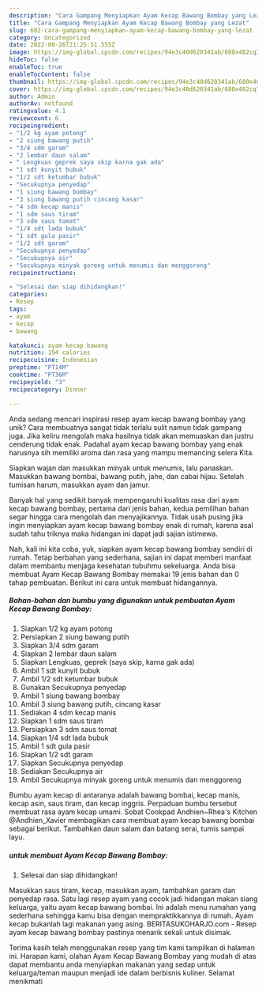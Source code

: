 ```yaml
---
description: "Cara Gampang Menyiapkan Ayam Kecap Bawang Bombay yang Lezat"
title: "Cara Gampang Menyiapkan Ayam Kecap Bawang Bombay yang Lezat"
slug: 682-cara-gampang-menyiapkan-ayam-kecap-bawang-bombay-yang-lezat
category: Uncategorized
date: 2022-08-26T21:25:51.555Z
image: https://img-global.cpcdn.com/recipes/94e3c40d620341ab/680x482cq70/ayam-kecap-bawang-bombay-foto-resep-utama.jpg
hideToc: false
enableToc: true
enableTocContent: false
thumbnail: https://img-global.cpcdn.com/recipes/94e3c40d620341ab/680x482cq70/ayam-kecap-bawang-bombay-foto-resep-utama.jpg
cover: https://img-global.cpcdn.com/recipes/94e3c40d620341ab/680x482cq70/ayam-kecap-bawang-bombay-foto-resep-utama.jpg
author: Admin
authorAv: notfound
ratingvalue: 4.1
reviewcount: 6
recipeingredient:
- "1/2 kg ayam potong"
- "2 siung bawang putih"
- "3/4 sdm garam"
- "2 lembar daun salam"
- " Lengkuas geprek saya skip karna gak ada"
- "1 sdt kunyit bubuk"
- "1/2 sdt ketumbar bubuk"
- "Secukupnya penyedap"
- "1 siung bawang bombay"
- "3 siung bawang putih cincang kasar"
- "4 sdm kecap manis"
- "1 sdm saus tiram"
- "3 sdm saus tomat"
- "1/4 sdt lada bubuk"
- "1 sdt gula pasir"
- "1/2 sdt garam"
- "Secukupnya penyedap"
- "Secukupnya air"
- "Secukupnya minyak goreng untuk menumis dan menggoreng"
recipeinstructions:

- "Selesai dan siap dihidangkan!"
categories:
- Resep
tags:
- ayam
- kecap
- bawang

katakunci: ayam kecap bawang 
nutrition: 194 calories
recipecuisine: Indonesian
preptime: "PT14M"
cooktime: "PT36M"
recipeyield: "3"
recipecategory: Dinner

---
```





Anda sedang mencari inspirasi resep ayam kecap bawang bombay yang unik? Cara membuatnya sangat tidak terlalu sulit namun tidak gampang juga. Jika keliru mengolah maka hasilnya tidak akan memuaskan dan justru cenderung tidak enak. Padahal ayam kecap bawang bombay yang enak harusnya sih memiliki aroma dan rasa yang mampu memancing selera Kita.





Siapkan wajan dan masukkan minyak untuk menumis, lalu panaskan. Masukkan bawang bombai, bawang putih, jahe, dan cabai hijau. Setelah tumisan harum, masukkan ayam dan jamur.

Banyak hal yang sedikit banyak mempengaruhi kualitas rasa dari ayam kecap bawang bombay, pertama dari jenis bahan, kedua pemilihan bahan segar hingga cara mengolah dan menyajikannya. Tidak usah pusing jika ingin menyiapkan ayam kecap bawang bombay enak di rumah, karena asal sudah tahu triknya maka hidangan ini dapat jadi sajian istimewa.






Nah, kali ini kita coba, yuk, siapkan ayam kecap bawang bombay sendiri di rumah. Tetap berbahan yang sederhana, sajian ini dapat memberi manfaat dalam membantu menjaga kesehatan tubuhmu sekeluarga. Anda bisa membuat Ayam Kecap Bawang Bombay memakai 19 jenis bahan dan 0 tahap pembuatan. Berikut ini cara untuk membuat hidangannya.

<!--inarticleads1-->

##### Bahan-bahan dan bumbu yang digunakan untuk pembuatan Ayam Kecap Bawang Bombay:

1. Siapkan 1/2 kg ayam potong
1. Persiapkan 2 siung bawang putih
1. Siapkan 3/4 sdm garam
1. Siapkan 2 lembar daun salam
1. Siapkan  Lengkuas, geprek (saya skip, karna gak ada)
1. Ambil 1 sdt kunyit bubuk
1. Ambil 1/2 sdt ketumbar bubuk
1. Gunakan Secukupnya penyedap
1. Ambil 1 siung bawang bombay
1. Ambil 3 siung bawang putih, cincang kasar
1. Sediakan 4 sdm kecap manis
1. Siapkan 1 sdm saus tiram
1. Persiapkan 3 sdm saus tomat
1. Siapkan 1/4 sdt lada bubuk
1. Ambil 1 sdt gula pasir
1. Siapkan 1/2 sdt garam
1. Siapkan Secukupnya penyedap
1. Sediakan Secukupnya air
1. Ambil Secukupnya minyak goreng untuk menumis dan menggoreng


Bumbu ayam kecap di antaranya adalah bawang bombai, kecap manis, kecap asin, saus tiram, dan kecap inggris. Perpaduan bumbu tersebut membuat rasa ayam kecap umami. Sobat Cookpad Andhien~Rhea&#39;s Kitchen @Andhien_Xavier membagikan cara membuat ayam kecap bawang bombai sebagai berikut. Tambahkan daun salam dan batang serai, tumis sampai layu. 

<!--inarticleads2-->

#####  untuk membuat Ayam Kecap Bawang Bombay:


1. Selesai dan siap dihidangkan!

Masukkan saus tiram, kecap, masukkan ayam, tambahkan garam dan penyedap rasa. Satu lagi resep ayam yang cocok jadi hidangan makan siang keluarga, yaitu ayam kecap bawang bombai. Ini adalah menu rumahan yang sederhana sehingga kamu bisa dengan mempraktikkannya di rumah. Ayam kecap bukanlah lagi makanan yang asing. BERITASUKOHARJO.com - Resep ayam kecap bawang bombay pastinya menarik sekali untuk disimak. 

Terima kasih telah menggunakan resep yang tim kami tampilkan di halaman ini. Harapan kami, olahan Ayam Kecap Bawang Bombay yang mudah di atas dapat membantu anda menyiapkan makanan yang sedap untuk keluarga/teman maupun menjadi ide dalam berbisnis kuliner. Selamat menikmati
